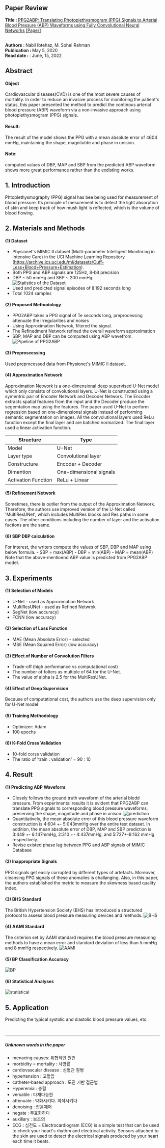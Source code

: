 ## Paper Review
<b>Title : </b> <u>PPG2ABP: Translating Photoplethysmogram (PPG) Signals to Arterial Blood Pressure (ABP) Waveforms using Fully Convolutional Neural Networks</u> [[Paper]](https://www.semanticscholar.org/paper/PPG2ABP%3A-Translating-Photoplethysmogram-%28PPG%29-to-Ibtehaz-Rahman/26238aa1d8ec51788f1b5e22aeb6ea88cac0c41f)

<br>
<b>Authors : </b> Nabil Ibtehaz, M. Sohel Rahman
<br>
<b>Publication : </b> May 5, 2020
<br>
<b>Read date : </b>: June, 15, 2022

## Abstract
#### Object 
Cardiovascular diseases(CVD) is one of the most severe causes of mortality. In order to reduce an invasive process for monitoring the patient's status, this paper presented the method to predict the continous arterial blood pressure (ABP) waveform via a non-invasive approach using photoplethysmogram (PPG) signals.
#### Result:
The result of the model shows the PPG with a mean absolute error of 4604 mmHg, maintaining the shape, magnitutde and phase in unision.
#### Note:
computed values of DBP, MAP and SBP from the predicted ABP waveform shows more great performance rather than the exdisting works.

## 1. Introduction
Phtoplethysmography (PPG) signal has bee being used for measurement of blood pressure. Its principle of mesurement is to detect the light absorption of skin and keep track of how mush light is reflected, which is the volume of blood flowing.


## 2. Materials and Methods
#### (1) Dataset
- Physionet's MIMIC II dataset (Multi-parameter Intelligent Monitoring in Intensive Care) in the UCI Machine Learning Repository (https://archive.ics.uci.edu/ml/datasets/Cuff-Less+Blood+Pressure+Estimation).
- Both PPG and ABP signals are 125Hz, 8-bit precision
- DBP ~ 50 mmHg and SBP ~ 200 mmHg <br>
![Statistics of the Dataset](../img/01/1-dataset.PNG)
- Used and predicted signal episodes of 8.192 seconds long
- Total 1024 samples

#### (2) Proposed Methodology
- PPG2ABP takes a PPG signal of Te seconds long, preprocessing attenuate the irregularities and noises
- Using Approximation Netwrok, filtered the signal.
- The Refinedment Network refined the overall waveform approximation
- SBP, MAP and DBP can be computed using ABP wavefrom.
![Pipeline of PPG2ABP](../img/01/2-methodology.PNG)

#### (3) Preproscessing
Used preprocessed data from Physionet's MIMIC II dataset.

#### (4) Approximation Network
Approximation Network is a one-dimensional deep supervised U-Net model which only consists of convolutional layers. U-Net is constructed using a symentric pair of Encoder Network and Decoder Network. The Encoder extracts spatial features from the input and the Decoder produce the segemtation map using the features. The paper used U-Net to perform regression based on one-dimensional signals instead of performing semantic segmentation on images. All the convolutional layers used ReLu function except the final layer and are batched normalized. The final layer used a linear activation function.

|Structure|Type|
|---|---|
|Model|U-Net|
|Layer type|Convolutional layer|
|Constructure|Encoder + Decoder|
|Dimention|One-dimensional signals|
|Activation Function|ReLu + Linear|

#### (5) Refinement Network
Sometimes, there is outlier from the output of the Approximation Network. Therefore, the authors use improved version of the U-Net called 'MultiResUNet', which includes MultiRes blocks and Res paths in some cases. The other conditions including the number of layer and the activation fuctions are the same.

#### (6) SBP DBP calculation
For interest, the writers compute the values of SBP, DBP and MAP using below formula.
    - SBP = max(ABP)
    - DBP = min(ABP)
    - MAP = mean(ABP)
Note that the above-mentioend ABP value is predicted from PPG2ABP model.


## 3. Experiments
#### (1) Selection of Models
- U-Net - used as Approximation Network
- MultiResUNet - used as Refined Netwrok
- SegNet (low accuracy)
- FCNN (low accuracy)
#### (2) Selection of Loss Function
- MAE (Mean Absolute Error) - selected
- MSE (Mean Squared Error) (low accuracy)

#### (3) Effect of Number of Convolution Filters
- Trade-off (high performance vs computational cost)
- The number of folters as multiple of 64 for the U-Net.
- The value of alpha is 2.5 for the MultiResUNet.

#### (4) Effect of Deep Supervision
Because of computational cost, the authors use the deep supervision only for U-Net model

#### (5) Training Methodology
- Optimizer: Adam 
- 100 epochs

#### (6) K-Fold Cross Validation
- 10-fold corss validation
- The ratio of 'train : validation' = 90 : 10


## 4. Result
#### (1) Predicting ABP Waveform
- Closely follows the ground truth waveform of the arterial blodd pressure. From experimental results it is evident that PPG2ABP can translate PPG signals to corresponding blood pressure waveforms, preserving the shape, magnitude and phase in unison.
![prediction](../img/01/3-predicting.PNG)
- Quantitatively, the mean absolute error of this blood pressure waveform construction is 4:604 +- 5:043mmHg over the entire test dataset. In addition, the mean absolute error of DBP, MAP and SBP prediction is 3:449 +- 6:147mmHg, 2:310 +- 4:437mmHg, and 5:727+-9:162 mmHg respectively.
- Revise existed phase lag between PPG and ABP signals of MIMIC Database

#### (2) Inappropriate Signals
PPG signals get easily corrupted by different types of artefacts. Moreover, cleansing PPG signals of these anomalies is challanging. Also, in this paper, the authors established the metric to measure the skewness based quality index.
    
#### (3) BHS Standard
The British Hypertension Society (BHS) has introduced a structured protocol to assess blood pressure measuring devices and methods.
![BHS](../img/01/3-BHS.PNG)

#### (4) AAMI Standard
The criterion set by AAMI standard requires the blood pressure measuring methods to have a mean error and standard deviation of less than 5 mmHg and 8 mmHg respectively.
![AAMI](../img/01/3-AAMI.PNG)

#### (5) BP Classification Accuracy
![BP](../img/01/3-BP.PNG)

#### (6) Statistical Analyses
![statistical](../img/01/4-statistical_analysis.PNG)

## 5. Application
Predicting the typical systolic and diastolic blood pressure values, etc.


<br>

---

##### Unknown words in the paper

- menacing causes: 위협적인 원인
- morbidity = mortality : 사망률
- cardiovascular disease : 심혈관 질병
- hypertension : 고혈압
- catheter-based approach : 도관 기반 접근법
- Hyperemia : 충혈
- versatile : 다재다능한
- attenuate : 약화시키다. 희석시키다
- denoising : 잡음제어
- negate : 무효화하다
- auxiliary : 보조의
- ECG : 심전도 = Electrocardiogram (ECG) is a simple test that can be used to check your heart's rhythm and electrical activity. Sensors attached to the skin are used to detect the electrical signals produced by your heart each time it beats.


